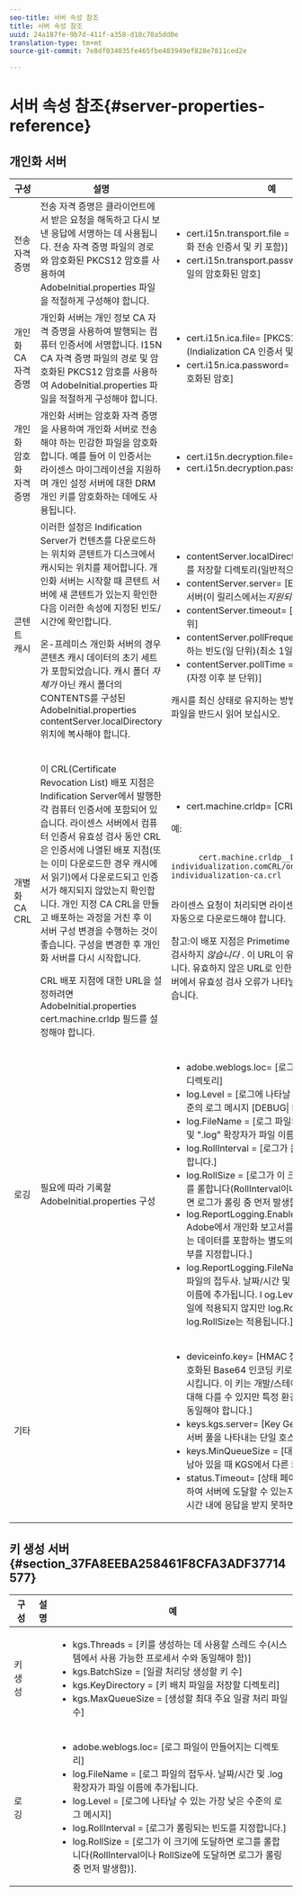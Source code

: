 ```yaml
---
seo-title: 서버 속성 참조
title: 서버 속성 참조
uuid: 24a187fe-9b7d-411f-a358-d10c70a5dd0e
translation-type: tm+mt
source-git-commit: 7e8df034035fe465fbe403949ef828e7811ced2e

---
```



# 서버 속성 참조{#server-properties-reference}

<!--<a id="section_EC8810492A454BDBA6013FE376360F4E"></a>-->

## 개인화 서버

<table id="table_ats_tk2_jr">  
 <thead> 
  <tr> 
   <th class="entry"> 구성 </th> 
   <th class="entry"> 설명 </th> 
   <th class="entry"> 예 </th> 
  </tr> 
 </thead>
 <tbody> 
  <tr> 
   <td> 전송 자격 증명 </td> 
   <td>전송 자격 증명은 클라이언트에서 받은 요청을 해독하고 다시 보낸 응답에 서명하는 데 사용됩니다. 전송 자격 증명 파일의 <span class="filepath"> 경로와 암호화된 PKCS12 암호를 사용하여 AdobeInitial.properties</span> 파일을 적절하게 구성해야 합니다. </td> 
   <td> 
    <ul id="ul_itx_fl2_jr"> 
     <li id="li_A2E65253F37245268A41E6B9C958C8DF"><span class="codeph"> cert.i15n.transport.file = </span> [PKCS12 파일(개인화 전송 인증서 및 키 포함)] </li> 
     <li id="li_28CDFC0B3D684795AF4708B6D26DF83F"><span class="codeph"> cert.i15n.transport.password=</span> [PKCS12 파일의 암호화된 암호] </li> 
    </ul> </td> 
  </tr> 
  <tr> 
   <td> 개인화 CA 자격 증명 </td> 
   <td>개인화 서버는 개인 정보 CA 자격 증명을 사용하여 발행되는 컴퓨터 인증서에 서명합니다. I15N CA <span class="filepath"> 자격 증명 파일의 경로 및 암호화된 PKCS12 암호를 사용하여 AdobeInitial.properties</span> 파일을 적절하게 구성해야 합니다. </td> 
   <td> 
    <ul id="ul_xsj_nl2_jr"> 
     <li id="li_5A770D8A482F41A4A9AB63CA52C2EB90"><span class="codeph"> cert.i15n.ica.file=</span> [PKCS12 파일(Indialization CA 인증서 및 키 포함)] </li> 
     <li id="li_C3C4A2D9AA2A4F86B6DDCFFD9CB55CBB"><span class="codeph"> cert.i15n.ica.password=</span> [PKCS12 파일의 암호화된 암호] </li> 
    </ul> </td> 
  </tr> 
  <tr> 
   <td> 개인화 암호화 자격 증명 </td> 
   <td> 개인화 서버는 암호화 자격 증명을 사용하여 개인화 서버로 전송해야 하는 민감한 파일을 암호화합니다. 예를 들어 이 인증서는 라이센스 마이그레이션을 지원하며 개인 설정 서버에 대한 DRM 개인 키를 암호화하는 데에도 사용됩니다. </td> 
   <td> 
    <ul id="ul_nbr_kpd_w5"> 
     <li id="li_4226AD6CC85740669DAF467EFD00BBBE"><span class="codeph"> cert.i15n.decryption.file=i15n_transport.pfx</span> </li> 
     <li id="li_F51BDD94F4724FA58CEF9470B6FEE33B"><span class="codeph"> cert.i15n.decryption.password=password</span> </li> 
    </ul> </td> 
  </tr> 
  <tr> 
   <td> 콘텐트 캐시 </td> 
   <td>이러한 설정은 Indification Server가 컨텐츠를 다운로드하는 위치와 콘텐트가 디스크에서 캐시되는 위치를 제어합니다. 개인화 서버는 시작할 때 콘텐트 서버에 새 콘텐트가 있는지 확인한 다음 이러한 속성에 지정된 빈도/시간에 확인합니다. <p>온-프레미스 개인화 서버의 경우 콘텐츠 캐시 데이터의 초기 세트가 포함되었습니다. 캐시 폴더 <i>자체가</i> 아닌 캐시 폴더의 CONTENTS를 구성된 AdobeInitial.properties <span class="filepath"> contentServer.localDirectory</span> <span class="codeph"> 위치에 복사해야</span> 합니다. </p> </td> 
   <td> 
    <ul id="ul_r4n_1r2_jr"> 
     <li id="li_CA5F562577B04B4A9966EF46E039A137"><span class="codeph"> contentServer.localDirectory =</span> [로컬 컨텐츠를 저장할 디렉토리(일반적으로 tomcat/temp)] </li> 
     <li id="li_9A78FBD6C54D47708226378340B46E8E"><span class="codeph"> contentServer.server=</span> [ECI 정보를 문의할 웹 서버(이 릴리스에서는<i>지원되지 않음</i>)] </li> 
     <li id="li_4E7D7F76085D411688B5003E855F860B"><span class="codeph"> contentServer.timeout=</span> [연결 시간 초과, 초 단위] </li> 
     <li id="li_4B751F238A1643A7AC730CD9354887B6"><span class="codeph"> contentServer.pollFrequency =</span> [서버를 폴링하는 빈도(일 단위)(최소 1일)] </li> 
     <li id="li_8E23C3C6E7EF46B0AFDD7993DE79F142"><span class="codeph"> contentServer.pollTime =</span> [서버를 폴링할 시간(자정 이후 분 단위)] </li> 
    </ul> <p>캐시를 최신 상태로 유지하는 방법에 대한 <i>CRL 및 ECI</i> 파일을 반드시 읽어 보십시오. </p> </td> 
  </tr> 
  <tr> 
   <td> 개별화 CA CRL </td> 
   <td> <p>이 CRL(Certificate Revocation List) 배포 지점은 Indification Server에서 발행한 각 컴퓨터 인증서에 포함되어 있습니다. 라이센스 서버에서 컴퓨터 인증서 유효성 검사 동안 CRL은 인증서에 나열된 배포 지점(또는 이미 다운로드한 경우 캐시에서 읽기)에서 다운로드되고 인증서가 해지되지 않았는지 확인합니다. 개인 지정 CA CRL을 만들고 배포하는 과정을 거친 후 이 서버 구성 변경을 수행하는 것이 좋습니다. 구성을 변경한 후 개인화 서버를 다시 시작합니다. </p> <p>CRL 배포 지점에 대한 URL을 설정하려면 AdobeInitial.properties <span class="filepath"> cert.machine.crldp</span> <span class="codeph"></span> 필드를 설정해야 합니다. </p> </td> 
   <td> 
    <ul id="ul_eq3_lv2_jr"> 
     <li id="li_5E37A9E318D742B6A5E1035120888819"><span class="codeph"> cert.machine.crldp=</span> [CRL 배포 지점] </li> 
    </ul> <p>예: </p>
    <p> <code>
      cert.machine.crldp__DEV=<span>tps://onprem-individualization.com</span>CRL/onprem-individualization-ca.crl
     </code></p>
     <p>라이센스 요청이 처리되면 라이센스 서버는 이 CRL을 자동으로 다운로드해야 합니다. </p> <p importance="high">참고:이 배포 지점은 Primetime DRM에서 유효성을 검사하지 <i>않습니다</i> . 이 URL이 유효한지 확인해야 합니다. 유효하지 않은 URL로 인한 오류는 라이센스 서버에서 유효성 검사 오류가 나타날 때까지 나타나지 않습니다. </p> </td> 
  </tr> 
  <tr> 
   <td> 로깅 </td> 
   <td>필요에 따라 <span class="filepath"> 기록할 AdobeInitial.properties</span> 구성 </td> 
   <td> 
    <ul id="ul_j1v_kw2_jr"> 
     <li id="li_B60002B33A3042FCBE1F694454966469"><span class="codeph"> adobe.weblogs.loc=</span> [로그 파일이 만들어지는 디렉토리] </li> 
     <li id="li_2DD4406FBBF047589BAAAE1C9082D8B3"><span class="codeph"> log.Level =</span> [로그에 나타날 수 있는 가장 낮은 수준의 로그 메시지 <span class="codeph"> [DEBUG| INFO]</span> ] </li> 
     <li id="li_610FAF239A554CE59DAC455174F0CF0A"><span class="codeph"> log.FileName =</span> [로그 파일의 접두사. 날짜/시간 및 ".log" 확장자가 파일 이름에 추가됩니다. </li> 
     <li id="li_1F2913B209BE4A0E8207FAAD052D1764"><span class="codeph"> log.RollInterval =</span> [로그가 롤링되는 빈도를 지정합니다.] </li> 
     <li id="li_3F46C15488114BB5B41035F710E7A19F"><span class="codeph"> log.RollSize =</span> [로그가 이 크기에 도달하면 로그를 롤합니다(RollInterval이나 RollSize에 <span class="codeph"> 도달하면</span> 로그가 <span class="codeph"> 롤링 중 먼저</span> 발생함)]. </li> 
     <li id="li_DA32E862F7B0413885DA20633B682484"><span class="codeph"> log.ReportLogging.Enabled =</span>[ [true| false ] Adobe에서 개인화 보고서를 생성하는 데 사용하는 데이터를 포함하는 별도의 파일을 생성할지 여부를 지정합니다.] </li> 
     <li id="li_465CC6D81B8A484CBF4E7A39F7AF86AA"><span class="codeph"> log.ReportLogging.FileName=</span> [보고서 로그 파일의 접두사. 날짜/시간 및 <span class="filepath"> .log</span> 확장자가 파일 이름에 추가됩니다. l<span class="codeph"> og.Level</span> 속성은 이 로그 파일에 적용되지 않지만 <span class="codeph"> log.RollInterval</span> 및 <span class="codeph"> log.RollSize는</span> 적용됩니다.] </li> 
    </ul> </td> 
  </tr> 
  <tr> 
   <td> 기타 </td> 
   <td></td> 
   <td> 
    <ul id="ul_b3b_g1f_jr"> 
     <li id="li_FACF07CB332D416E91FD34DE48152FAA"><span class="codeph"> deviceinfo.key=</span> [HMAC 장치 정보에 사용된 암호화된 Base64 인코딩 키로 컴퓨터 토큰에 포함시킵니다. 이 키는 개발/스테이징/프로덕션 환경에 대해 다를 수 있지만 특정 환경의 모든 서버에 대해 동일해야 합니다.] </li> 
     <li id="li_B19C77FD6F91496294DBF836A1922EE1"><span class="codeph"> keys.kgs.server=</span> [Key Gen Server의 위치(키 서버 풀을 나타내는 단일 호스트/포트) ] </li> 
     <li id="li_5DA3C89770804B148EF6FAF01A5AD958"><span class="codeph"> keys.MinQueueSize =</span> [대기열에 이 많은 키가 남아 있을 때 KGS에서 다른 키 일괄 가져오기] </li> 
     <li id="li_0C2E5F2FDB824182A6BE418B041D2F28"><span class="codeph"> status.Timeout=</span> [상태 페이지에서 KGS를 ping하여 서버에 도달할 수 있는지 확인합니다. 지정된 시간 내에 응답을 받지 못하면 시간이 초과됩니다.] </li> 
    </ul> </td> 
  </tr> 
 </tbody> 
</table>

## 키 생성 서버 {#section_37FA8EEBA258461F8CFA3ADF37714577}

<table id="table_ats_tk2_js"> 
 <thead> 
  <tr> 
   <th class="entry"> 구성 </th> 
   <th class="entry"> 설명 </th> 
   <th class="entry"> 예 </th> 
  </tr> 
 </thead>
 <tbody> 
  <tr> 
   <td> 키 생성 </td> 
   <td></td> 
   <td> 
    <ul id="ul_nlj_ydf_jr"> 
     <li id="li_E4347D572F004BF0B237A662BFE7F3ED"><span class="codeph"> kgs.Threads =</span> [키를 생성하는 데 사용할 스레드 수(시스템에서 사용 가능한 프로세서 수와 동일해야 함)] </li> 
     <li id="li_EDBC2535D48E4A66AEB240DB337187FC"><span class="codeph"> kgs.BatchSize =</span> [일괄 처리당 생성할 키 수] </li> 
     <li id="li_07B41546D94F42349103BF8AF4605E14"><span class="codeph"> kgs.KeyDirectory =</span> [키 배치 파일을 저장할 디렉토리] </li> 
     <li id="li_F4962C97DC3D491DA7FAC826E38A4459"><span class="codeph"> kgs.MaxQueueSize =</span> [생성할 최대 주요 일괄 처리 파일 수] </li> 
    </ul> </td> 
  </tr> 
  <tr> 
   <td> 로깅 </td> 
   <td></td> 
   <td> 
    <ul id="ul_kwq_12f_jr"> 
     <li id="li_5E5D34FE5EB44BB898090494C7DDEBD8"><span class="codeph"> adobe.weblogs.loc=</span> [로그 파일이 만들어지는 디렉토리] </li> 
     <li id="li_0E34CD32CD5E47729B69B50414F93678"><span class="codeph"> log.FileName =</span> [로그 파일의 접두사. 날짜/시간 및 <span class="filepath"> .log</span> 확장자가 파일 이름에 추가됩니다. </li> 
     <li id="li_8AB15ACEC39041A2A04C7301154C6EDB"><span class="codeph"> log.Level =</span> [로그에 나타날 수 있는 가장 낮은 수준의 로그 메시지] </li> 
     <li id="li_A17E84DA3ED243F381FF3A6184A3CAA0"><span class="codeph"> log.RollInterval =</span> [로그가 롤링되는 빈도를 지정합니다.] </li> 
     <li id="li_C2B3D111608945DA9D1428BE98D61664"><span class="codeph"> log.RollSize =</span> [로그가 이 크기에 도달하면 로그를 롤합니다(RollInterval이나 RollSize에 <span class="codeph"> 도달하면</span> 로그가 <span class="codeph"> 롤링 중 먼저</span> 발생함)]. </li> 
    </ul> </td> 
  </tr> 
 </tbody> 
</table>
